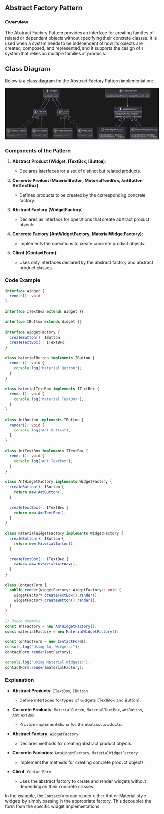 ## Abstract Factory Pattern

### Overview

The Abstract Factory Pattern provides an interface for creating families of related or dependent objects without specifying their concrete classes. It is used when a system needs to be independent of how its objects are created, composed, and represented, and it supports the design of a system that relies on multiple families of products.


## Class Diagram

Below is a class diagram for the Abstract Factory Pattern implementation:

![Abstract Factory Pattern Class Diagram](/images/abstract-factory-pattern.png)

### Components of the Pattern

1. **Abstract Product (Widget, ITextBox, IButton)**:
   - Declares interfaces for a set of distinct but related products.
   
2. **Concrete Product (MaterialButton, MaterialTextBox, AntButton, AntTextBox)**:
   - Defines products to be created by the corresponding concrete factory.

3. **Abstract Factory (WidgetFactory)**:
   - Declares an interface for operations that create abstract product objects.

4. **Concrete Factory (AntWidgetFactory, MaterialWidgetFactory)**:
   - Implements the operations to create concrete product objects.

5. **Client (ContactForm)**:
   - Uses only interfaces declared by the abstract factory and abstract product classes.


### Code Example

```typescript
interface Widget {
  render(): void;
}

interface ITextBox extends Widget {}

interface IButton extends Widget {}

interface WidgetFactory {
  createButton(): IButton;
  createTextBox(): ITextBox;
}

class MaterialButton implements IButton {
  render(): void {
    console.log("Material Button");
  }
}

class MaterialTextBox implements ITextBox {
  render(): void {
    console.log("Material TextBox");
  }
}

class AntButton implements IButton {
  render(): void {
    console.log("Ant Button");
  }
}

class AntTextBox implements ITextBox {
  render(): void {
    console.log("Ant TextBox");
  }
}

class AntWidgetFactory implements WidgetFactory {
  createButton(): IButton {
    return new AntButton();
  }

  createTextBox(): ITextBox {
    return new AntTextBox();
  }
}

class MaterialWidgetFactory implements WidgetFactory {
  createButton(): IButton {
    return new MaterialButton();
  }

  createTextBox(): ITextBox {
    return new MaterialTextBox();
  }
}

class ContactForm {
  public render(widgetFactory: WidgetFactory): void {
    widgetFactory.createTextBox().render();
    widgetFactory.createButton().render();
  }
}

// Usage example
const antFactory = new AntWidgetFactory();
const materialFactory = new MaterialWidgetFactory();

const contactForm = new ContactForm();
console.log("Using Ant Widgets:");
contactForm.render(antFactory);

console.log("Using Material Widgets:");
contactForm.render(materialFactory);
```

### Explanation

- **Abstract Products**: `ITextBox`, `IButton`
  - Define interfaces for types of widgets (TextBox and Button).

- **Concrete Products**: `MaterialButton`, `MaterialTextBox`, `AntButton`, `AntTextBox`
  - Provide implementations for the abstract products.

- **Abstract Factory**: `WidgetFactory`
  - Declares methods for creating abstract product objects.

- **Concrete Factories**: `AntWidgetFactory`, `MaterialWidgetFactory`
  - Implement the methods for creating concrete product objects.

- **Client**: `ContactForm`
  - Uses the abstract factory to create and render widgets without depending on their concrete classes.

In the example, the `ContactForm` can render either Ant or Material style widgets by simply passing in the appropriate factory. This decouples the form from the specific widget implementations.